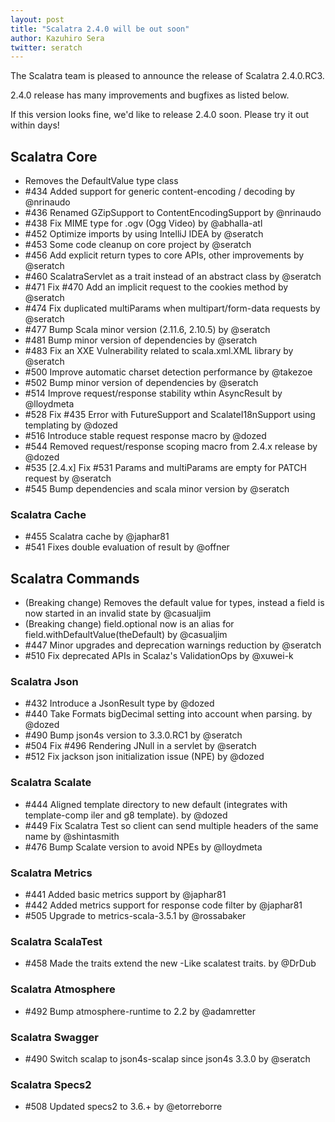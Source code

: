 ```yaml
---
layout: post
title: "Scalatra 2.4.0 will be out soon"
author: Kazuhiro Sera
twitter: seratch
---
```


The Scalatra team is pleased to announce the release of Scalatra 2.4.0.RC3. 

2.4.0 release has many improvements and bugfixes as listed below.

If this version looks fine, we'd like to release 2.4.0 soon. Please try it out within days!

## Scalatra Core

* Removes the DefaultValue type class
* #434 Added support for generic content-encoding / decoding by @nrinaudo
* #436 Renamed GZipSupport to ContentEncodingSupport by @nrinaudo
* #438 Fix MIME type for .ogv (Ogg Video) by @abhalla-atl
* #452 Optimize imports by using IntelliJ IDEA by @seratch
* #453 Some code cleanup on core project by @seratch
* #456 Add explicit return types to core APIs, other improvements by @seratch
* #460 ScalatraServlet as a trait instead of an abstract class by @seratch
* #471 Fix #470 Add an implicit request to the cookies method by @seratch
* #474 Fix duplicated multiParams when multipart/form-data requests by @seratch
* #477 Bump Scala minor version (2.11.6, 2.10.5)  by @seratch
* #481 Bump minor version of dependencies by @seratch
* #483 Fix an XXE Vulnerability related to scala.xml.XML library by @seratch
* #500 Improve automatic charset detection performance by @takezoe
* #502 Bump minor version of dependencies by @seratch
* #514 Improve request/response stability wthin AsyncResult by @lloydmeta
* #528 Fix #435 Error with FutureSupport and ScalateI18nSupport using templating by @dozed
* #516 Introduce stable request response macro by @dozed
* #544 Removed request/response scoping macro from 2.4.x release by @dozed
* #535 [2.4.x] Fix #531 Params and multiParams are empty for PATCH request by @seratch
* #545 Bump dependencies and scala minor version by @seratch

### Scalatra Cache

* #455 Scalatra cache by @japhar81
* #541 Fixes double evaluation of result by @offner

## Scalatra Commands

* (Breaking change) Removes the default value for types, instead a field is now started in an invalid state by @casualjim
* (Breaking change) field.optional now is an alias for field.withDefaultValue(theDefault) by @casualjim
* #447 Minor upgrades and deprecation warnings reduction by @seratch
* #510 Fix deprecated APIs in Scalaz's ValidationOps by @xuwei-k

### Scalatra Json

* #432 Introduce a JsonResult type by @dozed
* #440 Take Formats bigDecimal setting into account when parsing. by @dozed
* #490 Bump json4s version to 3.3.0.RC1 by @seratch
* #504 Fix #496 Rendering JNull in a servlet by @seratch
* #512 Fix jackson json initialization issue (NPE) by @dozed

### Scalatra Scalate

* #444 Aligned template directory to new default (integrates with template-comp iler and g8 template). by @dozed
* #449 Fix Scalatra Test so client can send multiple headers of the same name by @shintasmith
* #476 Bump Scalate version to avoid NPEs by @lloydmeta

### Scalatra Metrics

* #441 Added basic metrics support by @japhar81
* #442 Added metrics support for response code filter by @japhar81
* #505 Upgrade to metrics-scala-3.5.1 by @rossabaker

### Scalatra ScalaTest

* #458 Made the traits extend the new -Like scalatest traits. by @DrDub

### Scalatra Atmosphere

* #492 Bump atmosphere-runtime to 2.2 by @adamretter

### Scalatra Swagger

* #490 Switch scalap to json4s-scalap since json4s 3.3.0 by @seratch

### Scalatra Specs2

* #508 Updated specs2 to 3.6.+ by @etorreborre


